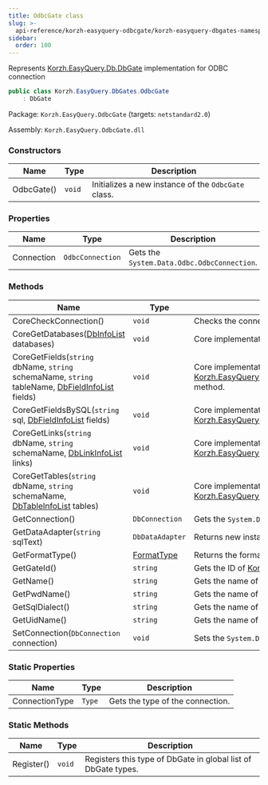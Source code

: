 ```yaml
---
title: OdbcGate class
slug: >-
  api-reference/korzh-easyquery-odbcgate/korzh-easyquery-dbgates-namespace/odbcgate-class
sidebar:
  order: 100
---
```


Represents [Korzh.EasyQuery.Db.DbGate](///////////////easyquery/docs/api-reference/korzh-easyquery-db/korzh-easyquery-db-namespace/dbgate-class) implementation for ODBC connection
```csharp
public class Korzh.EasyQuery.DbGates.OdbcGate
    : DbGate

```
Package: `Korzh.EasyQuery.OdbcGate` (targets: `netstandard2.0`)

Assembly: `Korzh.EasyQuery.OdbcGate.dll`

### Constructors

| Name | Type | Description | 
| --- | --- | --- | 
| OdbcGate() | `void` | Initializes a new instance of the `OdbcGate` class. | 


### Properties

| Name | Type | Description | 
| --- | --- | --- | 
| Connection | `OdbcConnection` | Gets the `System.Data.Odbc.OdbcConnection`. | 


### Methods

| Name | Type | Description | 
| --- | --- | --- | 
| CoreCheckConnection() | `void` | Checks the connection.  <exception cref="T:Korzh.EasyQuery.Db.DbGateException">Connection is null</exception> | 
| CoreGetDatabases([DbInfoList](///////////////easyquery/docs/api-reference/korzh-easyquery-db/korzh-easyquery-db-namespace/dbinfolist-class) databases) | `void` | Core implementation of [Korzh.EasyQuery.Db.DbGate.GetDatabases](///////////////easyquery/docs/api-reference/korzh-easyquery-db/korzh-easyquery-db-namespace/dbgate-class) method. | 
| CoreGetFields(`string` dbName, `string` schemaName, `string` tableName, [DbFieldInfoList](///////////////easyquery/docs/api-reference/korzh-easyquery-db/korzh-easyquery-db-namespace/dbfieldinfolist-class) fields) | `void` | Core implementation of [Korzh.EasyQuery.Db.DbGate.GetFields(System.String,System.String,System.String)](///////////////easyquery/docs/api-reference/korzh-easyquery-db/korzh-easyquery-db-namespace/dbgate-class) method. | 
| CoreGetFieldsBySQL(`string` sql, [DbFieldInfoList](///////////////easyquery/docs/api-reference/korzh-easyquery-db/korzh-easyquery-db-namespace/dbfieldinfolist-class) fields) | `void` | Core implementation of [Korzh.EasyQuery.Db.DbGate.GetFieldsBySQL(System.String)](///////////////easyquery/docs/api-reference/korzh-easyquery-db/korzh-easyquery-db-namespace/dbgate-class) method. | 
| CoreGetLinks(`string` dbName, `string` schemaName, [DbLinkInfoList](///////////////easyquery/docs/api-reference/korzh-easyquery-db/korzh-easyquery-db-namespace/dblinkinfolist-class) links) | `void` | Core implementation of [Korzh.EasyQuery.Db.DbGate.GetLinks(System.String,System.String)](///////////////easyquery/docs/api-reference/korzh-easyquery-db/korzh-easyquery-db-namespace/dbgate-class) method. | 
| CoreGetTables(`string` dbName, `string` schemaName, [DbTableInfoList](///////////////easyquery/docs/api-reference/korzh-easyquery-db/korzh-easyquery-db-namespace/dbtableinfolist-class) tables) | `void` | Core implementation of [Korzh.EasyQuery.Db.DbGate.GetTables(System.String,System.String)](///////////////easyquery/docs/api-reference/korzh-easyquery-db/korzh-easyquery-db-namespace/dbgate-class) method. | 
| GetConnection() | `DbConnection` | Gets the `System.Data.Odbc.OdbcConnection`. | 
| GetDataAdapter(`string` sqlText) | `DbDataAdapter` | Returns new instance of `System.Data.Odbc.OdbcDataAdapter`. | 
| GetFormatType() | [FormatType](///////////////easyquery/docs/api-reference/korzh-easyquery-db/korzh-easyquery-db-namespace/formattype-enum) | Returns the format type for this DB gate | 
| GetGateId() | `string` | Gets the ID of [Korzh.EasyQuery.Db.DbGate](///////////////easyquery/docs/api-reference/korzh-easyquery-db/korzh-easyquery-db-namespace/dbgate-class) type. | 
| GetName() | `string` | Gets the name of [Korzh.EasyQuery.DbGates.OdbcGate](///////////////easyquery/docs/api-reference/korzh-easyquery-odbcgate/korzh-easyquery-dbgates-namespace/odbcgate-class) object. | 
| GetPwdName() | `string` | Gets the name of "password" attribute in connection string. | 
| GetSqlDialect() | `string` | Gets the name of default SQL dialect. | 
| GetUidName() | `string` | Gets the name of User ID attribute in connection string | 
| SetConnection(`DbConnection` connection) | `void` | Sets the `System.Data.Odbc.OdbcConnection` | 


### Static Properties

| Name | Type | Description | 
| --- | --- | --- | 
| ConnectionType | `Type` | Gets the type of the connection. | 


### Static Methods

| Name | Type | Description | 
| --- | --- | --- | 
| Register() | `void` | Registers this type of DbGate in global list of DbGate types. |
